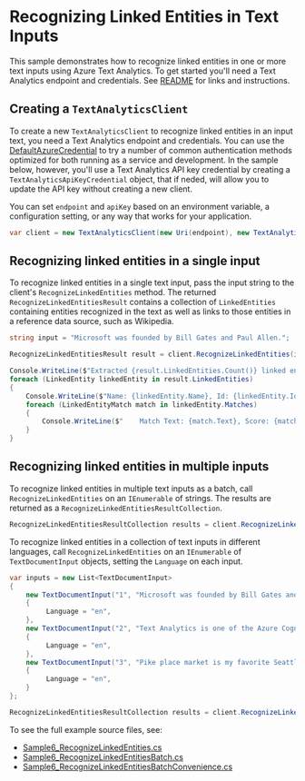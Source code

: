 # Recognizing Linked Entities in Text Inputs
This sample demonstrates how to recognize linked entities in one or more text inputs using Azure Text Analytics.  To get started you'll need a Text Analytics endpoint and credentials.  See [README](../README.md) for links and instructions.

## Creating a `TextAnalyticsClient`

To create a new `TextAnalyticsClient` to recognize linked entities in an input text, you need a Text Analytics endpoint and credentials.  You can use the [DefaultAzureCredential][DefaultAzureCredential] to try a number of common authentication methods optimized for both running as a service and development. In the sample below, however, you'll use a Text Analytics API key credential by creating a `TextAnalyticsApiKeyCredential` object, that if neded, will allow you to update the API key without creating a new client.

You can set `endpoint` and `apiKey` based on an environment variable, a configuration setting, or any way that works for your application.

```C# Snippet:TextAnalyticsSample6CreateClient
var client = new TextAnalyticsClient(new Uri(endpoint), new TextAnalyticsApiKeyCredential(apiKey));
```

## Recognizing linked entities in a single input

To recognize linked entities in a single text input, pass the input string to the client's `RecognizeLinkedEntities` method.  The returned `RecognizeLinkedEntitiesResult` contains a collection of `LinkedEntities` containing entities recognized in the text as well as links to those entities in a reference data source, such as Wikipedia.

```C# Snippet:RecognizeLinkedEntities
string input = "Microsoft was founded by Bill Gates and Paul Allen.";

RecognizeLinkedEntitiesResult result = client.RecognizeLinkedEntities(input);

Console.WriteLine($"Extracted {result.LinkedEntities.Count()} linked entit{(result.LinkedEntities.Count() > 1 ? "ies" : "y")}:");
foreach (LinkedEntity linkedEntity in result.LinkedEntities)
{
    Console.WriteLine($"Name: {linkedEntity.Name}, Id: {linkedEntity.Id}, Language: {linkedEntity.Language}, Data Source: {linkedEntity.DataSource}, Uri: {linkedEntity.Uri.ToString()}");
    foreach (LinkedEntityMatch match in linkedEntity.Matches)
    {
        Console.WriteLine($"    Match Text: {match.Text}, Score: {match.Score:0.00}, Offset: {match.Offset}, Length: {match.Length}.");
    }
}
```

## Recognizing linked entities in multiple inputs

To recognize linked entities in multiple text inputs as a batch, call `RecognizeLinkedEntities` on an `IEnumerable` of strings.  The results are returned as a `RecognizeLinkedEntitiesResultCollection`.

```C# Snippet:TextAnalyticsSample6RecognizeLinkedEntitiesConvenience
RecognizeLinkedEntitiesResultCollection results = client.RecognizeLinkedEntities(inputs);
```

To recognize linked entities in a collection of text inputs in different languages, call `RecognizeLinkedEntities` on an `IEnumerable` of `TextDocumentInput` objects, setting the `Language` on each input.

```C# Snippet:TextAnalyticsSample6RecognizeLinkedEntitiesBatch
var inputs = new List<TextDocumentInput>
{
    new TextDocumentInput("1", "Microsoft was founded by Bill Gates and Paul Allen.")
    {
         Language = "en",
    },
    new TextDocumentInput("2", "Text Analytics is one of the Azure Cognitive Services.")
    {
         Language = "en",
    },
    new TextDocumentInput("3", "Pike place market is my favorite Seattle attraction.")
    {
         Language = "en",
    }
};

RecognizeLinkedEntitiesResultCollection results = client.RecognizeLinkedEntities(inputs, new TextAnalyticsRequestOptions { IncludeStatistics = true });
```

To see the full example source files, see:

* [Sample6_RecognizeLinkedEntities.cs](../tests/samples/Sample6_RecognizeLinkedEntities.cs)
* [Sample6_RecognizeLinkedEntitiesBatch.cs](../tests/samples/Sample6_RecognizeLinkedEntitiesBatch.cs)
* [Sample6_RecognizeLinkedEntitiesBatchConvenience.cs](../tests/samples/Sample6_RecognizeLinkedEntitiesBatchConvenience.cs)

[DefaultAzureCredential]: ../../../identity/Azure.Identity/README.md